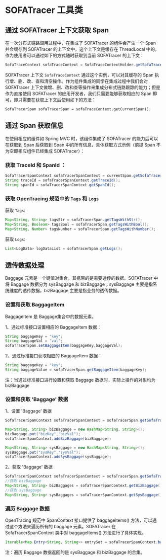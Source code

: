 # SOFATracer 工具类

## 通过 SOFATracer 上下文获取 Span

在一次分布式链路调用过程中，在集成了 SOFATracer 的组件会产生一个 Span 并会缓存到 SOFATracer 的上下文中，这个上下文是缓存在 ThreadLocal 中的，作为使用者可以通过如下的方式随时获取到当前 SOFATracer 的上下文：

```java
SofaTraceContext sofaTraceContext = SofaTraceContextHolder.getSofaTraceContext();
```

SOFATracer 上下文 `SofaTraceContext` 通过这个实例，可以对其缓存的 Span 执行增、删、改、查和清空操作。作为组件集成的同学在集成过程中我们会对 SOFATracer 上下文做增、删、改和查等操作来集成分布式链路跟踪的能力；但是作为直接使用 SOFATracer 的应用开发者，我们只需要能够获取相应的 Span 即可，即只需要在获取上下文后使用如下的方法：

```
SofaTracerSpan sofaTracerSpan = sofaTraceContext.getCurrentSpan();
```

## 通过 Span 获取信息

在使用相应的组件如 Spring MVC 时，该组件集成了 SOFATracer 的能力后可以在获取到 Span 后获取到 Span 中的所有信息，具体获取方式示例（前提 Span 不为空即相应组件已经集成 SOFATracer）：

### 获取 TraceId 和 SpanId ：

```java
SofaTracerSpanContext sofaTracerSpanContext = currentSpan.getSofaTracerSpanContext();
String traceId = sofaTracerSpanContext.getTraceId();
String spanId = sofaTracerSpanContext.getSpanId();
```

### 获取 OpenTracing 规范中的 `Tags` 和 `Logs`

获取 `Tags`:

```java
Map<String, String> tagsStr = sofaTracerSpan.getTagsWithStr();
Map<String, Boolean> tagsBool = sofaTracerSpan.getTagsWithBool();
Map<String, Number> tagsNumber = sofaTracerSpan.getTagsWithNumber();
```

获取 `Logs`:

```java
List<LogData> logDataList = sofaTracerSpan.getLogs();
```

## 透传数据处理

Baggage 元素是一个键值对集合，其携带的是需要透传的数据。SOFATracer 中将 Baggage 数据分为 sysBaggage 和 bizBaggage；sysBaggage 主要是指系统维度的透传数据，bizBaggage 主要是指业务的透传数据。

### 设置和获取 BaggageItem 

BaggageItem 是 Baggage集合中的数据元素。

1、通过标准接口设置相应的 BaggageItem 数据：

```java
String baggageKey = "key";
String baggageVal = "val";
sofaTracerSpan.setBaggageItem(baggageKey,baggageVal);
```

2、通过标准接口获取相应的 BaggageItem 数据：

```java
String baggageKey = "key";
String baggageValue = sofaTracerSpan.getBaggageItem(baggageKey);
```

注：当通过标准接口进行设置和获取 Baggage 数据时，实际上操作的对象均为 bizBaggage

### 设置和获取 'Baggage' 数据

1、设置 'Baggage' 数据

```java
SofaTracerSpanContext sofaTracerSpanContext = sofaTracerSpan.getSofaTracerSpanContext();

Map<String, String> bizBaggage = new HashMap<String, String>();
bizBaggage.put("bizKey","bizVal");
sofaTracerSpanContext.addBizBaggage(bizBaggage);

Map<String, String> sysBaggage = new HashMap<String, String>();
sysBaggage.put("sysKey","sysVal");
sofaTracerSpanContext.addSysBaggage(sysBaggage);
```

2、获取 'Baggage' 数据

```java
SofaTracerSpanContext sofaTracerSpanContext = sofaTracerSpan.getSofaTracerSpanContext();
//获取 bizBaggage
Map<String, String> bizBaggages = sofaTracerSpanContext.getBizBaggage();
//获取 sysBaggage
Map<String, String> sysBaggages = sofaTracerSpanContext.getSysBaggage();
```

### 遍历 Baggage 数据

OpenTracing 规范中 SpanContext 接口提供了 baggageItems() 方法，可以通过这个方法来遍历所有的 baggage 元素。SOFATracer 在 SofaTracerSpanContext 类中对 baggageItems() 方法进行了具体实现。

```java
Iterable<Map.Entry<String, String>> entrySet = sofaTracerSpanContext.baggageItems();
```

注：遍历 Baggage 数据返回的是 sysBaggage 和 bizBaggage 的合集。


